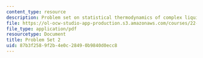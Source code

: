 ```yaml
---
content_type: resource
description: Problem set on statistical thermodynamics of complex liquids.
file: https://ol-ocw-studio-app-production.s3.amazonaws.com/courses/22-52j-statistical-thermodynamics-of-complex-liquids-spring-2004/87b3f2589f2b4e0c28490b9840d0ecc8_52_hwiichen04.pdf
file_type: application/pdf
resourcetype: Document
title: Problem Set 2
uid: 87b3f258-9f2b-4e0c-2849-0b9840d0ecc8
---
```

